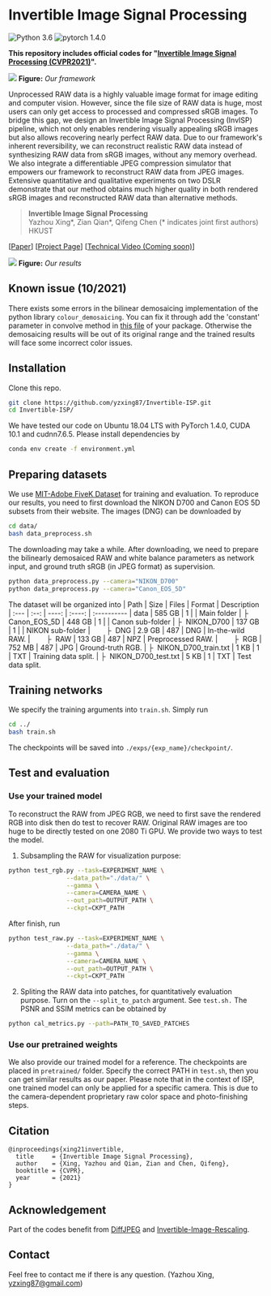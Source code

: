 # Invertible Image Signal Processing


![Python 3.6](https://img.shields.io/badge/Python-3.6-green.svg?style=plastic)
![pytorch 1.4.0](https://img.shields.io/badge/PyTorch-1.4.0-green.svg?style=plastic)

**This repository includes official codes for "[Invertible Image Signal Processing (CVPR2021)](https://arxiv.org/abs/2103.15061)".** 

![](./figures/teaser.png)
**Figure:** *Our framework*

Unprocessed RAW data is a highly valuable image format for image editing and computer vision. However, since the file size of RAW data is huge, most users can only get access to processed and compressed sRGB images. To bridge this gap, we design an Invertible Image Signal Processing (InvISP) pipeline, which not only enables rendering visually appealing sRGB images but also allows recovering nearly perfect RAW data. Due to our framework's inherent reversibility, we can reconstruct realistic RAW data instead of synthesizing RAW data from sRGB images, without any memory overhead. We also integrate a differentiable JPEG compression simulator that empowers our framework to reconstruct RAW data from JPEG images. Extensive quantitative and qualitative experiments on two DSLR demonstrate that our method obtains much higher quality in both rendered sRGB images and reconstructed RAW data than alternative methods. 

> **Invertible Image Signal Processing** <br>
>  Yazhou Xing*, Zian Qian*, Qifeng Chen (* indicates joint first authors)<br>
>  HKUST <br>

[[Paper](https://arxiv.org/abs/2103.15061)] 
[[Project Page](https://yzxing87.github.io/InvISP/index.html)]
[[Technical Video (Coming soon)](https://yzxing87.github.io/TBA)]

![](./figures/result_01.png)
**Figure:** *Our results*


## Known issue (10/2021)
There exists some errors in the bilinear demosaicing implementation of the python library ``colour_demosaicing``. You can fix it through add the 'constant' parameter in convolve method in [this file](https://colour-demosaicing.readthedocs.io/en/latest/_modules/colour_demosaicing/bayer/demosaicing/bilinear.html#demosaicing_CFA_Bayer_bilinear) of your package. Otherwise the demosaicing results will be out of its original range and the trained results will face some incorrect color issues. 

## Installation
Clone this repo.
```bash
git clone https://github.com/yzxing87/Invertible-ISP.git 
cd Invertible-ISP/
```

We have tested our code on Ubuntu 18.04 LTS with PyTorch 1.4.0, CUDA 10.1 and cudnn7.6.5. Please install dependencies by
```bash
conda env create -f environment.yml
```

## Preparing datasets
We use [MIT-Adobe FiveK Dataset](https://data.csail.mit.edu/graphics/fivek/) for training and evaluation. To reproduce our results, you need to first download the NIKON D700 and Canon EOS 5D subsets from their website. The images (DNG) can be downloaded by 
```bash
cd data/
bash data_preprocess.sh
```
The downloading may take a while. After downloading, we need to prepare the bilinearly demosaiced RAW and white balance parameters as network input, and ground truth sRGB (in JPEG format) as supervision. 
```bash
python data_preprocess.py --camera="NIKON_D700"
python data_preprocess.py --camera="Canon_EOS_5D"
```
The dataset will be organized into 
| Path | Size | Files | Format | Description
| :--- | :--: | ----: | :----: | :----------
| data | 585 GB | 1 | | Main folder
| &boxvr;&nbsp; Canon_EOS_5D | 448 GB | 1  | | Canon sub-folder
| &boxvr;&nbsp; NIKON_D700 | 137 GB | 1  | | NIKON sub-folder
| &ensp;&ensp;&ensp;&ensp;&boxvr;&nbsp; DNG | 2.9 GB | 487 | DNG | In-the-wild RAW. 
| &ensp;&ensp;&ensp;&ensp;&boxvr;&nbsp; RAW | 133 GB | 487 | NPZ | Preprocessed RAW. 
| &ensp;&ensp;&ensp;&ensp;&boxvr;&nbsp; RGB | 752 MB | 487 | JPG | Ground-truth RGB. 
| &boxvr;&nbsp; NIKON_D700_train.txt | 1 KB | 1 |  TXT | Training data split. 
| &boxvr;&nbsp; NIKON_D700_test.txt | 5 KB | 1 | TXT  | Test data split. 

## Training networks
We specify the training arguments into `train.sh`. Simply run 
```bash
cd ../
bash train.sh
```
The checkpoints will be saved into `./exps/{exp_name}/checkpoint/`. 

## Test and evaluation 
### Use your trained model 
To reconstruct the RAW from JPEG RGB, we need to first save the rendered RGB into disk then do test to recover RAW. 
Original RAW images are too huge to be directly tested on one 2080 Ti GPU. We provide two ways to test the model. 

1. Subsampling the RAW for visualization purpose: 
  ```bash
  python test_rgb.py --task=EXPERIMENT_NAME \
                  --data_path="./data/" \
                  --gamma \
                  --camera=CAMERA_NAME \
                  --out_path=OUTPUT_PATH \
                  --ckpt=CKPT_PATH
  ```
  After finish, run 
  ```bash
  python test_raw.py --task=EXPERIMENT_NAME \
                  --data_path="./data/" \
                  --gamma \
                  --camera=CAMERA_NAME \
                  --out_path=OUTPUT_PATH \
                  --ckpt=CKPT_PATH
  ```
2. Spliting the RAW data into patches, for quantitatively evaluation purpose. Turn on the `--split_to_patch` argument. See `test.sh.` The PSNR and SSIM metrics can be obtained by 
  ```bash
  python cal_metrics.py --path=PATH_TO_SAVED_PATCHES
  ```
### Use our pretrained weights
We also provide our trained model for a reference. The checkpoints are placed in `pretrained/` folder. Specify the correct PATH in `test.sh`, then you can get similar results as our paper. Please note that in the context of ISP, one trained model can only be applied for a specific camera. This is due to the camera-dependent proprietary raw color space and photo-finishing steps. 


## Citation

```
@inproceedings{xing21invertible,
  title     = {Invertible Image Signal Processing},
  author    = {Xing, Yazhou and Qian, Zian and Chen, Qifeng},
  booktitle = {CVPR},
  year      = {2021}
}
```
## Acknowledgement
Part of the codes benefit from [DiffJPEG](https://github.com/mlomnitz/DiffJPEG) and [Invertible-Image-Rescaling](https://github.com/pkuxmq/Invertible-Image-Rescaling). 

## Contact
Feel free to contact me if there is any question. (Yazhou Xing, yzxing87@gmail.com)

